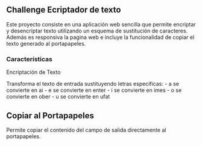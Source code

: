 ## Challenge Ecriptador de texto 


Este proyecto consiste en una aplicación web sencilla que permite encriptar y desencriptar texto utilizando un esquema de sustitución de caracteres. Además es responsiva la pagina web e incluye la funcionalidad de copiar el texto generado al portapapeles.

### Características 


Encriptación de Texto

Transforma el texto de entrada sustituyendo letras específicas:
    - a se convierte en ai
    - e se convierte en enter
    - i se convierte en imes
    - o se convierte en ober
    - u se convierte en ufat

## Copiar al Portapapeles

Permite copiar el contenido del campo de salida directamente al portapapeles.
